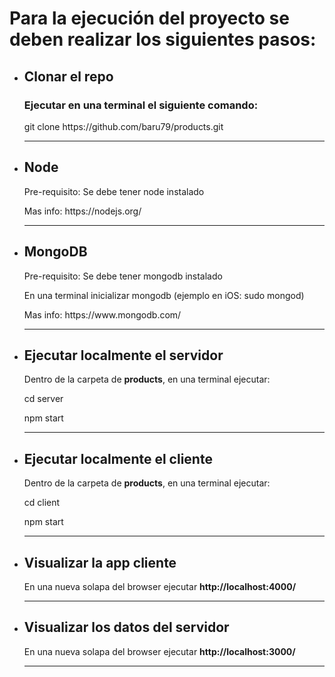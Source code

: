 <h1>Para la ejecución del proyecto se deben realizar los siguientes pasos:</h1>
<ul>
	<li>
		<h2>Clonar el repo</h2>
		<h3>Ejecutar en una terminal el siguiente comando:</h3>
		<p>git clone https://github.com/baru79/products.git</p>
	</li>
	<hr>
	<li>
		<h2>Node</h2>
		<p>Pre-requisito: Se debe tener node instalado</p>
		<p>Mas info: https://nodejs.org/</p>
	</li>
	<hr>
	<li>
		<h2>MongoDB</h2>
		<p>Pre-requisito: Se debe tener mongodb instalado</p>
		<p>En una terminal inicializar mongodb (ejemplo en iOS: sudo mongod)</p>
		<p>Mas info: https://www.mongodb.com/</p>
	</li>
	<hr>
	<li>
		<h2>Ejecutar localmente el servidor</h2>
		<p>Dentro de la carpeta de <strong>products</strong>, en una terminal ejecutar:</p>
		<p>cd server</p>
		<p>npm start</p>
	</li>
	<hr>
	<li>
		<h2>Ejecutar localmente el cliente</h2>
		<p>Dentro de la carpeta de <strong>products</strong>, en una terminal ejecutar:</p>
		<p>cd client</p>
		<p>npm start</p>
	</li>
	<hr>
	<li>
		<h2>Visualizar la app cliente</h2>
		<p>En una nueva solapa del browser ejecutar <strong>http://localhost:4000/</strong></p>
	</li>
	<hr>
	<li>
		<h2>Visualizar los datos del servidor</h2>
		<p>En una nueva solapa del browser ejecutar <strong>http://localhost:3000/</strong></p>
	</li>
	<hr>
</ul>

